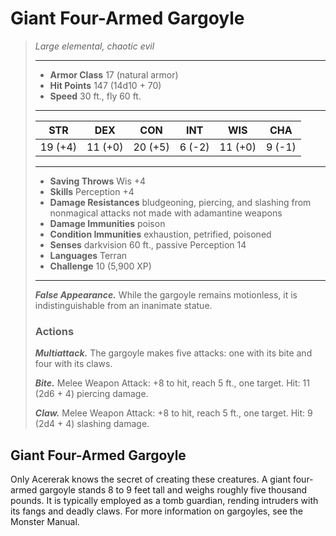 # Giant Four-Armed Gargoyle
>*Large elemental, chaotic evil*
>___
>- **Armor Class** 17 (natural armor)
>- **Hit Points** 147 (14d10 + 70)
>- **Speed** 30 ft., fly 60 ft.
>___
>|STR|DEX|CON|INT|WIS|CHA|
>|:---:|:---:|:---:|:---:|:---:|:---:|
>|19 (+4)|11 (+0)|20 (+5)|6 (-2)|11 (+0)|9 (-1)|
>___
>- **Saving Throws** Wis +4
>- **Skills** Perception +4
>- **Damage Resistances** bludgeoning, piercing, and slashing from nonmagical attacks not made with adamantine weapons
>- **Damage Immunities** poison
>- **Condition Immunities** exhaustion, petrified, poisoned
>- **Senses** darkvision 60 ft., passive Perception 14
>- **Languages** Terran
>- **Challenge** 10 (5,900 XP)
>___
>***False Appearance.*** While the gargoyle remains motionless, it is indistinguishable from an inanimate statue.  
>
>### Actions
>***Multiattack.*** The gargoyle makes five attacks: one with its bite and four with its claws.  
>
>***Bite.*** Melee Weapon Attack: +8 to hit, reach 5 ft., one target. Hit: 11 (2d6 + 4) piercing damage.  
>
>***Claw.*** Melee Weapon Attack: +8 to hit, reach 5 ft., one target. Hit: 9 (2d4 + 4) slashing damage.
## Giant Four-Armed Gargoyle
Only Acererak knows the secret of creating these creatures. A giant four-armed gargoyle stands 8 to 9 feet tall and weighs roughly five thousand pounds. It is typically employed as a tomb guardian, rending intruders with its fangs and deadly claws. For more information on gargoyles, see the Monster Manual.